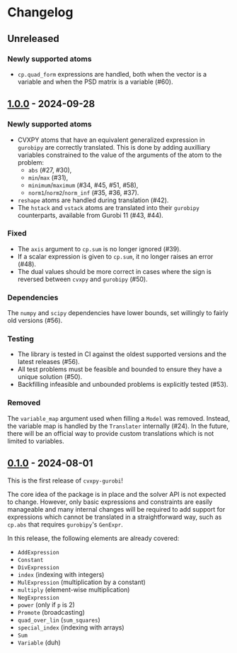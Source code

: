 # Changelog

## Unreleased

### Newly supported atoms

- `cp.quad_form` expressions are handled, both when the vector is a variable
  and when the PSD matrix is a variable (#60).

## [1.0.0] - 2024-09-28

### Newly supported atoms

- CVXPY atoms that have an equivalent generalized expression in
  `gurobipy` are correctly translated. This is done by adding auxilliary
  variables constrained to the value of the arguments of the atom to
  the problem:
  - `abs` (#27, #30),
  - `min`/`max` (#31),
  - `minimum`/`maximum` (#34, #45, #51, #58),
  - `norm1`/`norm2`/`norm_inf` (#35, #36, #37).
- `reshape` atoms are handled during translation (#42).
- The `hstack` and `vstack` atoms are translated into their
  `gurobipy` counterparts, available from Gurobi 11 (#43, #44).

### Fixed

- The `axis` argument to `cp.sum` is no longer ignored (#39).
- If a scalar expression is given to `cp.sum`, it no longer raises an error (#48).
- The dual values should be more correct in cases where the sign is reversed
  between `cvxpy` and `gurobipy` (#50).

### Dependencies

The `numpy` and `scipy` dependencies have lower bounds, set willingly
to fairly old versions (#56).

### Testing

- The library is tested in CI against the oldest supported versions and
  the latest releases (#56).
- All test problems must be feasible and bounded to ensure they have a
  unique solution (#50).
- Backfilling infeasible and unbounded problems is explicitly tested (#53).

### Removed

The `variable_map` argument used when filling a `Model` was removed.
Instead, the variable map is handled by the `Translater` internally (#24).
In the future, there will be an official way to provide custom translations
which is not limited to variables.


## [0.1.0] - 2024-08-01

This is the first release of `cvxpy-gurobi`!

The core idea of the package is in place and the solver API
is not expected to change. However, only basic expressions
and constraints are easily manageable and many internal changes
will be required to add support for expressions which cannot
be translated in a straightforward way, such as `cp.abs` that
requires `gurobipy`'s `GenExpr`.

In this release, the following elements are already covered:
- `AddExpression`
- `Constant`
- `DivExpression`
- `index` (indexing with integers)
- `MulExpression` (multiplication by a constant)
- `multiply` (element-wise multiplication)
- `NegExpression`
- `power` (only if `p` is 2)
- `Promote` (broadcasting)
- `quad_over_lin` (`sum_squares`)
- `special_index` (indexing with arrays)
- `Sum`
- `Variable` (duh)


[0.1.0]: https://github.com/jonathanberthias/cvxpy-gurobi/compare/7d97aaf...v0.1.0
[1.0.0]: https://github.com/jonathanberthias/cvxpy-gurobi/compare/v0.1.0...v1.0.0
